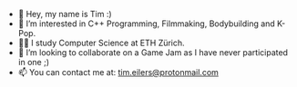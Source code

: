 - 👋 Hey, my name is Tim :)
- 👀 I’m interested in C++ Programming, Filmmaking, Bodybuilding and K-Pop.
- 🧑‍🎓 I study Computer Science at ETH Zürich.
- 💞️ I’m looking to collaborate on a Game Jam as I have never participated in one ;)
- 📫 You can contact me at: tim.eilers@protonmail.com
